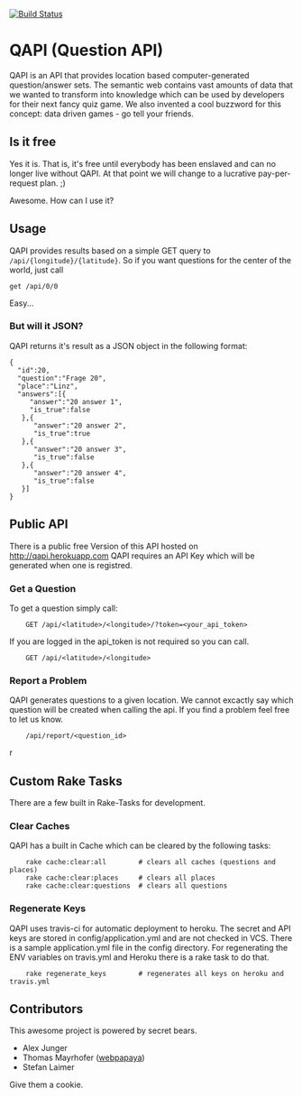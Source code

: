[![Build Status](https://travis-ci.org/secretBears/QAPI.svg?branch=master)](https://travis-ci.org/secretBears/QAPI)


# QAPI (Question API)
QAPI is an API that provides location based computer-generated question/answer sets. The semantic web contains vast amounts of data that we wanted to transform into knowledge which can be used by developers for their next fancy quiz game. We also invented a cool buzzword for this concept: data driven games - go tell your friends.

## Is it free
Yes it is. That is, it's free until everybody has been enslaved and can no longer live without QAPI. At that point we will change to a lucrative pay-per-request plan. ;)

Awesome. How can I use it?

## Usage

QAPI provides results based on a simple GET query to <code>/api/{longitude}/{latitude}</code>. So if you want questions for the center of the world, just call

```
get /api/0/0
```

Easy...

### But will it JSON?
QAPI returns it's result as a JSON object in the following format:

```
{
  "id":20,
  "question":"Frage 20",
  "place":"Linz",
  "answers":[{
     "answer":"20 answer 1",
     "is_true":false
   },{
      "answer":"20 answer 2",
      "is_true":true
   },{
      "answer":"20 answer 3",
      "is_true":false
   },{
      "answer":"20 answer 4",
      "is_true":false
   }]
}
```


## Public API

There is a public free Version of this API hosted on http://qapi.herokuapp.com
QAPI requires an API Key which will be generated when one is registred. 

### Get a Question

To get a question simply call:
```
    GET /api/<latitude>/<longitude>/?token=<your_api_token>
```

If you are logged in the api_token is not required so you can call.

```
    GET /api/<latitude>/<longitude>
```


### Report a Problem

QAPI generates questions to a given location. We cannot excactly say which question will be created when calling the api.
If you find a problem feel free to let us know.

```
    /api/report/<question_id>
```

r



## Custom Rake Tasks

There are a few built in Rake-Tasks for development.

### Clear Caches
QAPI has a built in Cache which can be cleared by the following tasks:

```
    rake cache:clear:all        # clears all caches (questions and places)
    rake cache:clear:places     # clears all places
    rake cache:clear:questions  # clears all questions
```

### Regenerate Keys

QAPI uses travis-ci for automatic deployment to heroku. The secret and API keys are stored in config/application.yml and are not checked in VCS.
There is a sample application.yml file in the config directory. For regenerating the ENV variables on travis.yml and Heroku there is a rake task to do that.

```
    rake regenerate_keys        # regenerates all keys on heroku and travis.yml
```



## Contributors
This awesome project is powered by secret bears.

* Alex Junger
* Thomas Mayrhofer ([webpapaya](http://www.twitter.com/webpapaya))
* Stefan Laimer

Give them a cookie.